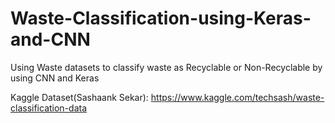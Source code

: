 # Waste-Classification-using-Keras-and-CNN
Using Waste datasets to classify waste as Recyclable or Non-Recyclable by using CNN and Keras

Kaggle Dataset(Sashaank Sekar): https://www.kaggle.com/techsash/waste-classification-data
